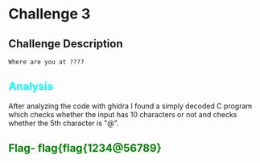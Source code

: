 # Challenge 3
## Challenge Description
```
Where are you at ????
```
## <span style="color:aqua;">Analysis</span>
After analyzing the code with ghidra I found a simply decoded C program which checks whether the input has 10 characters or not and checks whether the 5th character is "@".
## <span style="color:Green;">Flag- flag{flag{1234@56789}</span>
